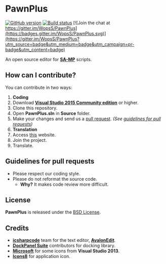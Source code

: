 PawnPlus
========

[![GitHub version](https://badge.fury.io/gh/WopsS%2FPawnPlus.svg)](https://badge.fury.io/gh/WopsS%2FPawnPlus)
[![Build status](https://ci.appveyor.com/api/projects/status/lc2t0sxat5urnp2m?svg=true)](https://ci.appveyor.com/project/DimaOctavian/pawnplus)
[![Join the chat at https://gitter.im/WopsS/PawnPlus](https://badges.gitter.im/WopsS/PawnPlus.svg)](https://gitter.im/WopsS/PawnPlus?utm_source=badge&utm_medium=badge&utm_campaign=pr-badge&utm_content=badge)

An open source editor for **[SA-MP](http://www.sa-mp.com/)** scripts.

## How can I contribute?
You can contribute in two ways:

1. **Coding**
 1. Download **[Visual Studio 2015 Community edition](https://www.visualstudio.com/)** or higher. 
 2. Clone this repository.
 3. Open **PawnPlus.sln** in **Source** folder.
 4. Make your changes and send us a [pull request](https://help.github.com/articles/using-pull-requests/#initiating-the-pull-request). *(See [guidelines for pull requests](#guidelines-for-pull-requests))*
2. **Translation**
 1. Access [this](https://poeditor.com/join/project/eYFTW16g6e) website.
 2. Join the project.
 3. Translate.

## Guidelines for pull requests
* Please respect our coding style.
* Please do not reformat the source code.
  * **Why?** It makes code review more difficult.

## License
**PawnPlus** is released under the [BSD License](LICENSE).

## Credits
* **[icsharpcode](https://github.com/icsharpcode)** team for the text editor, **[AvalonEdit](http://avalonedit.net/)**.
* **[DockPanel Suite](https://github.com/dockpanelsuite/dockpanelsuite)** contributors for docking library.
* **[Microsoft](https://www.microsoft.com/en-us/download/details.aspx?id=35825)** for some icons from **Visual Studio 2013**.
* **[Icons8](https://icons8.com/)** for application icon.
